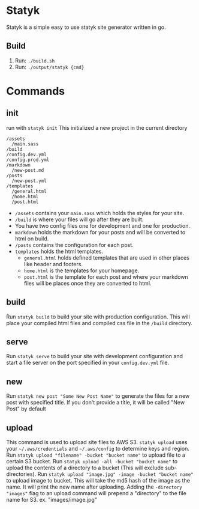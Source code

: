 Statyk
======

Statyk is a simple easy to use statyk site generator written in go.

## Build

1. Run: `./build.sh`
2. Run: `./output/statyk {cmd}`

Commands
========

## init
run with `statyk init`
This initialized a new project in the current directory

```
/assets
  /main.sass
/build
/config.dev.yml
/config.prod.yml
/markdown
  /new-post.md
/posts
  /new-post.yml
/templates
  /general.html
  /home.html
  /post.html
```

* `/assets` contains your `main.sass` which holds the styles for your site.
* `/build` is where your files will go after they are built.
* You have two config files one for development and one for production.
* `markdown` holds the markdown for your posts and will be converted to html on build.
* `/posts` contains the configuration for each post.
* `templates` holds the html templates.
    - `general.html` holds defined templates that are used in other places like header and footers.
    - `home.html` is the templates for your homepage.
    - `post.html` is the template for each post and where your markdown files will be places once they are converted to html.

## build
Run `statyk build` to build your site with production configuration.
This will place your compiled html files and compiled css file in the `/build` directory.

## serve
Run `statyk serve` to build your site with development configuration and start a file server on the port specified in your `config.dev.yml` file.

## new
Run `statyk new post "Some New Post Name"` to generate the files for a new post with specified title.
If you don't provide a title, it will be called "New Post" by default

## upload
This command is used to upload site files to AWS S3.
`statyk upload` uses your `~/.aws/credentials` and `~/.aws/config` to determine keys and region.
Run `statyk upload "filename" -bucket "bucket name"` to upload file to a certain S3 bucket.
Run `statyk upload -all -bucket "bucket name"` to upload the contents of a directory to a bucket (This will exclude sub-directories).
Run `statyk upload "image.jpg" -image -bucket "bucket name"` to upload image to bucket. This will take the md5 hash of the image as the name. It will print the new name after uploading.
Adding the `-directory "images"` flag to an upload command will prepend a "directory" to the file name for S3. ex. "images/image.jpg"

